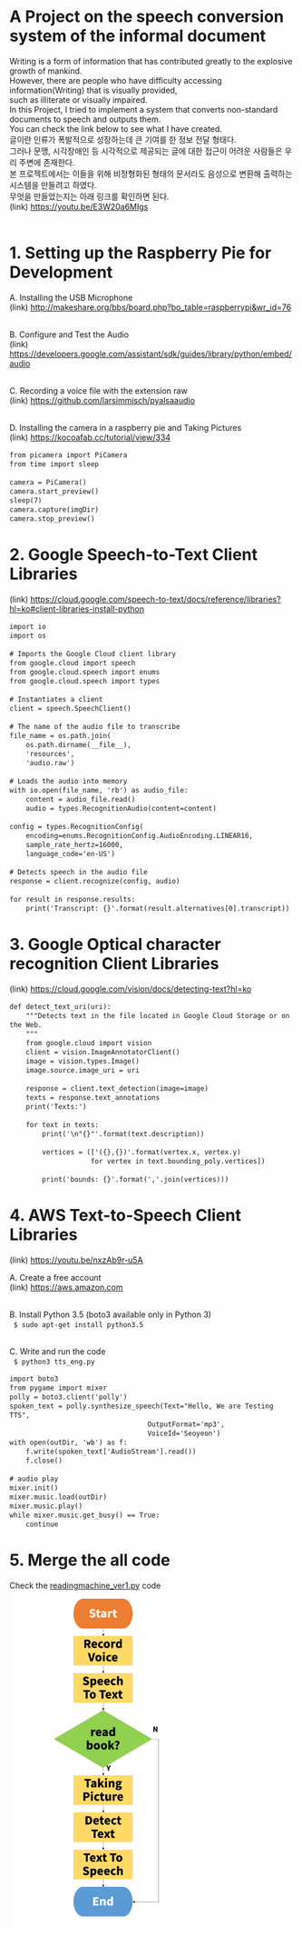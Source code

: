 # A Project on the speech conversion system of the informal document

Writing is a form of information that has contributed greatly to the explosive growth of mankind. <br/>
However, there are people who have difficulty accessing information(Writing) that is visually provided, <br/>
such as illiterate or visually impaired. <br/>
In this Project, I tried to implement a system that converts non-standard documents to speech and outputs them. <br/>
You can check the link below to see what I have created. <br/>
글이란 인류가 폭발적으로 성장하는데 큰 기여를 한 정보 전달 형태다. <br/>
그러나 문맹, 시각장애인 등 시각적으로 제공되는 글에 대한 접근이 어려운 사람들은 우리 주변에 존재한다. <br/>
본 프로젝트에서는 이들을 위해 비정형화된 형태의 문서라도 음성으로 변환해 출력하는 시스템을 만들려고 하였다. <br/>
무엇을 만들었는지는 아래 링크를 확인하면 된다. <br/>
(link) https://youtu.be/E3W20a6MIgs <br/><br/>

# 1. Setting up the Raspberry Pie for Development

A. Installing the USB Microphone <br/>
(link) http://makeshare.org/bbs/board.php?bo_table=raspberrypi&wr_id=76 <br/><br/>

B. Configure and Test the Audio <br/>
(link) https://developers.google.com/assistant/sdk/guides/library/python/embed/audio <br/><br/>

C. Recording a voice file with the extension raw <br/>
(link) https://github.com/larsimmisch/pyalsaaudio <br/><br/>

D. Installing the camera in a raspberry pie and Taking Pictures <br/>
(link) https://kocoafab.cc/tutorial/view/334 <br/>
```{.python}
from picamera import PiCamera
from time import sleep

camera = PiCamera()
camera.start_preview()
sleep(7)
camera.capture(imgDir)
camera.stop_preview()
```

# 2. Google Speech-to-Text Client Libraries
(link) https://cloud.google.com/speech-to-text/docs/reference/libraries?hl=ko#client-libraries-install-python 
```{.python}
import io
import os

# Imports the Google Cloud client library
from google.cloud import speech
from google.cloud.speech import enums
from google.cloud.speech import types

# Instantiates a client
client = speech.SpeechClient()

# The name of the audio file to transcribe
file_name = os.path.join(
    os.path.dirname(__file__),
    'resources',
    'audio.raw')

# Loads the audio into memory
with io.open(file_name, 'rb') as audio_file:
    content = audio_file.read()
    audio = types.RecognitionAudio(content=content)

config = types.RecognitionConfig(
    encoding=enums.RecognitionConfig.AudioEncoding.LINEAR16,
    sample_rate_hertz=16000,
    language_code='en-US')

# Detects speech in the audio file
response = client.recognize(config, audio)

for result in response.results:
    print('Transcript: {}'.format(result.alternatives[0].transcript))
```

# 3. Google Optical character recognition Client Libraries
(link) https://cloud.google.com/vision/docs/detecting-text?hl=ko 
```{.python}
def detect_text_uri(uri):
    """Detects text in the file located in Google Cloud Storage or on the Web.
    """
    from google.cloud import vision
    client = vision.ImageAnnotatorClient()
    image = vision.types.Image()
    image.source.image_uri = uri

    response = client.text_detection(image=image)
    texts = response.text_annotations
    print('Texts:')

    for text in texts:
        print('\n"{}"'.format(text.description))

        vertices = (['({},{})'.format(vertex.x, vertex.y)
                    for vertex in text.bounding_poly.vertices])

        print('bounds: {}'.format(','.join(vertices)))
```

# 4. AWS Text-to-Speech Client Libraries
(link) https://youtu.be/nxzAb9r-u5A <br/>

A. Create a free account <br/>
(link) https://aws.amazon.com <br/><br/>

B. Install Python 3.5 (boto3 available only in Python 3) <br/>
``` $ sudo apt-get install python3.5``` <br/><br/>

C. Write and run the code <br/>
``` $ python3 tts_eng.py``` 
```{.python}
import boto3
from pygame import mixer
polly = boto3.client('polly')
spoken_text = polly.synthesize_speech(Text="Hello, We are Testing TTS",
                                  OutputFormat='mp3',
                                  VoiceId='Seoyeon')
with open(outDir, 'wb') as f:
    f.write(spoken_text['AudioStream'].read())
    f.close()

# audio play
mixer.init()
mixer.music.load(outDir)
mixer.music.play()
while mixer.music.get_busy() == True:
    continue
```

# 5. Merge the all code
Check the [readingmachine_ver1.py](https://github.com/Song-Hea-mi/ReadingMachine/blob/master/readingmachine_ver1.py) code <br/>
<img src="./flowchart.png" alt="Flow Chart" width="330"/>
